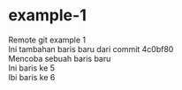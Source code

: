 # example-1 </br>
Remote git example 1 </br>
Ini tambahan baris baru dari commit 4c0bf80 </br>
Mencoba sebuah baris baru </br>
Ini baris ke 5 </br>
Ibi baris ke 6 </br>
